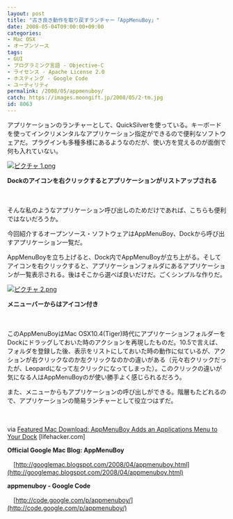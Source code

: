```yaml
---
layout: post
title: "古き良き動作を取り戻すランチャー「AppMenuBoy」"
date: 2008-05-04T09:00:00+09:00
categories:
- Mac OSX
- オープンソース
tags: 
- GUI
- プログラミング言語 - Objective-C
- ライセンス - Apache License 2.0
- ホスティング - Google Code
- ユーティリティ
permalink: /2008/05/appmenuboy/
catch: https://images.moongift.jp/2008/05/2-tm.jpg
id: 8063
---
```

アプリケーションのランチャーとして、QuickSilverを使っている。キーボードを使ってインクリメンタルなアプリケーション指定ができるので便利なソフトウェアだ。プラグインも多種多様にあるようなのだが、使い方を覚えるのが面倒で何も入れていない。

  

[![ピクチャ 1.png](https://images.moongift.jp/2008/05/1-tm.jpg)](https://images.moongift.jp/2008/05/1.jpg)  
  
**Dockのアイコンを右クリックするとアプリケーションがリストアップされる**

  

　

  

そんな私のようなアプリケーション呼び出しのためだけであれば、こちらも便利ではないだろうか。

  

今回紹介するオープンソース・ソフトウェアはAppMenuBoy、Dockから呼び出すアプリケーション一覧だ。

  
  
<!--more-->  

AppMenuBoyを立ち上げると、Dock内でAppMenuBoyが立ち上がる。そしてアイコンを右クリックすると、アプリケーションフォルダにあるアプリケーションが一覧表示される。後はそこから選べば良いだけだ。ごくシンプルな作りだ。

  

[![ピクチャ 2.png](https://images.moongift.jp/2008/05/2-tm.jpg)](https://images.moongift.jp/2008/05/2.jpg)  
  
**メニューバーからはアイコン付き**

  

　

  

このAppMenuBoyはMac OSX10.4(Tiger)時代にアプリケーションフォルダーをDockにドラッグしておいた時のアクションを再現したものだ。10.5で言えば、フォルダを登録した後、表示をリストにしておいた時の動作に似ているが、アクションが右クリックなのか左クリックなのかの違いがある（元々右クリックだったが、Leopardになって左クリックになってしまった）。このクリックの違いが気になる人はAppMenuBoyのが使い勝手よく感じられるだろう。

  

また、メニューからもアプリケーションの呼び出しができる。階層もたどれるので、アプリケーションの簡易ランチャーとして役立つはずだ。

  

　

  

via [Featured Mac Download: AppMenuBoy Adds an Applications Menu to Your Dock](http://lifehacker.com/385502/appmenuboy-adds-an-applications-menu-to-your-dock) [lifehacker.com]

  

**Official Google Mac Blog: AppMenuBoy**  
  
　[http://googlemac.blogspot.com/2008/04/appmenuboy.html](http://googlemac.blogspot.com/2008/04/appmenuboy.html)

  

**appmenuboy - Google Code**  
  
　[http://code.google.com/p/appmenuboy/](http://code.google.com/p/appmenuboy/)

  
